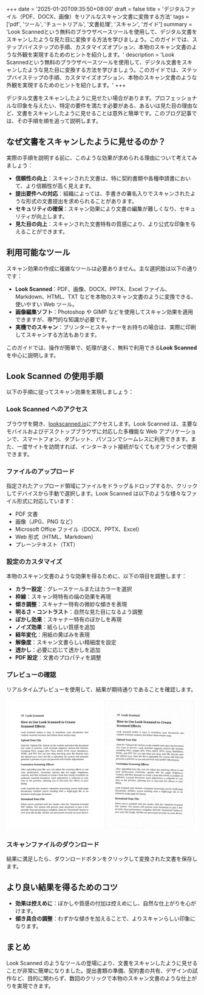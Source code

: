 +++
date = '2025-01-20T09:35:50+08:00'
draft = false
title = 'デジタルファイル（PDF、DOCX、画像）をリアルなスキャン文書に変換する方法'
tags = ['pdf', 'ツール', 'チュートリアル', '文書処理', 'スキャン', 'ガイド']
summary = 'Look Scannedという無料のブラウザベースツールを使用して、デジタル文書をスキャンしたような見た目に変換する方法を学びましょう。このガイドでは、ステップバイステップの手順、カスタマイズオプション、本物のスキャン文書のような外観を実現するためのヒントを紹介します。'
description = 'Look Scannedという無料のブラウザベースツールを使用して、デジタル文書をスキャンしたような見た目に変換する方法を学びましょう。このガイドでは、ステップバイステップの手順、カスタマイズオプション、本物のスキャン文書のような外観を実現するためのヒントを紹介します。'
+++

デジタル文書をスキャンしたように見せたい場合があります。プロフェッショナルな印象を与えたい、特定の要件を満たす必要がある、あるいは見た目の理由など、文書をスキャンしたように見せることは意外と簡単です。このブログ記事では、その手順を順を追って説明します。

## なぜ文書をスキャンしたように見せるのか？

実際の手順を説明する前に、このような効果が求められる理由について考えてみましょう：

- **信頼性の向上**：スキャンされた文書は、特に契約書類や各種申請書において、より信頼性が高く見えます。
- **提出要件への対応**：組織によっては、手書きの署名入りでスキャンされたような形式の文書提出を求められることがあります。
- **セキュリティの確保**：スキャン効果により文書の編集が難しくなり、セキュリティが向上します。
- **見た目の向上**：スキャンされた文書特有の質感により、より公式な印象を与えることができます。

## 利用可能なツール

スキャン効果の作成に複雑なツールは必要ありません。主な選択肢は以下の通りです：

- **Look Scanned**：PDF、画像、DOCX、PPTX、Excel ファイル、Markdown、HTML、TXT などを本物のスキャン文書のように変換できる、使いやすい Web ツール。
- **画像編集ソフト**：Photoshop や GIMP などを使用してスキャン効果を適用できますが、専門的な知識が必要です。
- **実機でのスキャン**：プリンターとスキャナーをお持ちの場合は、実際に印刷してスキャンする方法もあります。

このガイドでは、操作が簡単で、処理が速く、無料で利用できる**Look Scanned**を中心に説明します。

## Look Scanned の使用手順

以下の手順に従ってスキャン効果を実現しましょう：

### Look Scanned へのアクセス

ブラウザを開き、[lookscanned.io](https://lookscanned.io)にアクセスします。Look Scanned は、主要なモバイルおよびデスクトップブラウザに対応した多機能な Web アプリケーションで、スマートフォン、タブレット、パソコンでシームレスに利用できます。また、一度サイトを訪問すれば、インターネット接続がなくてもオフラインで使用できます。

### ファイルのアップロード

指定されたアップロード領域にファイルをドラッグ＆ドロップするか、クリックしてデバイスから手動で選択します。Look Scanned は以下のような様々なファイル形式に対応しています：

- PDF 文書
- 画像（JPG、PNG など）
- Microsoft Office ファイル（DOCX、PPTX、Excel）
- Web 形式（HTML、Markdown）
- プレーンテキスト（TXT）

### 設定のカスタマイズ

本物のスキャン文書のような効果を得るために、以下の項目を調整します：

- **カラー設定**：グレースケールまたはカラーを選択
- **枠線**：スキャン時特有の端の効果を再現
- **傾き調整**：スキャナー特有の微妙な傾きを表現
- **明るさ・コントラスト**：自然な見た目になるよう調整
- **ぼかし効果**：スキャナー特有のぼかしを再現
- **ノイズ効果**：紙らしい質感を追加
- **経年変化**：用紙の黄ばみを表現
- **解像度**：スキャン文書らしい精細度を設定
- **透かし**：必要に応じて透かしを追加
- **PDF 設定**：文書のプロパティを調整

### プレビューの確認

リアルタイムプレビューを使用して、結果が期待通りであることを確認します。

![Look Scannedのリアルタイムプレビュー](./look-scanned-preview.webp)

### スキャンファイルのダウンロード

結果に満足したら、ダウンロードボタンをクリックして変換された文書を保存します。

## より良い結果を得るためのコツ

- **効果は控えめに**：ぼかしや質感の付加は控えめにし、自然な仕上がりを心がけます。
- **傾き具合の調整**：わずかな傾きを加えることで、よりスキャンらしい印象になります。

## まとめ

Look Scanned のようなツールの登場により、文書をスキャンしたように見せることが非常に簡単になりました。提出書類の準備、契約書の共有、デザインの試作など、目的に関わらず、数回のクリックで本物のスキャン文書のような仕上がりを実現できます。
